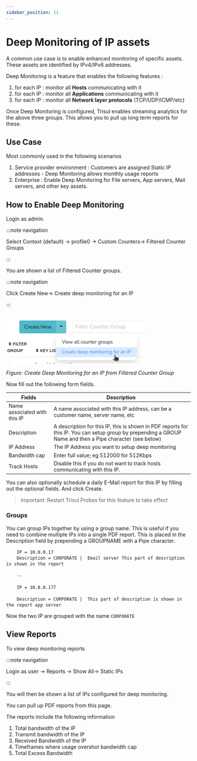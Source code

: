 ```yaml
---
sidebar_position: 11
---
```


# Deep Monitoring of IP assets

A common use case is to enable enhanced monitoring of specific assets.
These assets are identified by IPv4/IPv6 addresses.

Deep Monitoring is a feature that enables the following features :

1. for each IP : monitor all **Hosts** communicating with it
2. for each IP : monitor all **Applications** communicating with it
3. for each IP : monitor all **Network layer protocols**
   (TCP/UDP/ICMP/etc)

Once Deep Monitoring is configured, Trisul enables streaming analytics
for the above three groups. This allows you to pull up long term reports
for these.

## Use Case

Most commonly used in the following scenarios

1. Service provider environment : Customers are assigned Static IP
   addresses - Deep Monitoring allows monthly usage reports
2. Enterprise : Enable Deep Monitoring for File servers, App servers,
   Mail servers, and other key assets.

## How to Enable Deep Monitoring

Login as admin.

:::note navigation

Select Context (default) -> profile0 -> Custom Counters-> Filtered Counter Groups

:::

You are shown a list of Filtered Counter groups.

:::note navigation

Click Create New-> Create deep monitoring for an IP

:::

![](images/deepmonitoringforip.png)

*Figure: Create Deep Monitoring for an IP from Filtered Counter Group*

Now fill out the following form fields.

| Fields                       | Description          |
| ---------------------------- | -------------------- |
| Name associated with this IP | A name associated with this IP address, can be a customer name, server name, etc                                                                          |
| Description                  | A description for this IP, this is shown in PDF reports for this IP. You can setup group by prepending a GROUP Name and then a Pipe character (see below) |
| IP Address                   | The IP Address you want to setup deep monitoring                 |
| Bandwidth cap                | Enter full value; eg 512000 for 512Kbps        |
| Track Hosts                  | Disable this if you do not want to track hosts communicating with this IP. |

You can also optionally schedule a daily E-Mail report for this IP by
filling out the optional fields. And click Create.

> Important: Restart Trisul Probes for this feature to take effect

### Groups

You can group IPs together by using a group name. This is useful if you
need to combine multiple IPs into a single PDF report. This is placed in
the Description field by prepending a GROUPNAME with a Pipe character.

```
    IP = 10.0.0.17   
    Description = CORPORATE |  Email server This part of description is shown in the report 

    --

    IP = 10.0.0.177

    Description = CORPORATE |  This part of description is shown in the report app server
```

Now the two IP are grouped with the name `CORPORATE`

## View Reports

To view deep monitoring reports

:::note navigation

Login as user -> Reports -> Show All-> Static IPs

:::

You will then be shown a list of IPs configured for deep monitoring.

You can pull up PDF reports from this page.

The reports include the following information

1. Total bandwidth of the IP
2. Transmit bandwidth of the IP
3. Received Bandwidth of the IP
4. Timeframes where usage overshot bandwidth cap
5. Total Excess Bandwidth
